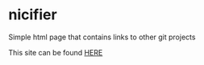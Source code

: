 nicifier
========

Simple html page that contains links to other git projects

This site can be found [HERE](http://www.nicifier.com/)
